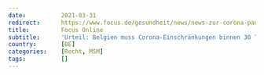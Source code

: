 ```yaml
---
date:          2021-03-31
redirect:      https://www.focus.de/gesundheit/news/news-zur-corona-pandemie-urteil-belgien-muss-corona-einschraenkungen-binnen-30-tagen-aufheben_id_13150097.html
title:         Focus Online
subtitle:      'Urteil: Belgien muss Corona-Einschränkungen binnen 30 Tagen aufheben'
country:       [BE]
categories:    [Recht, MSM]
tags:          []
---
```

